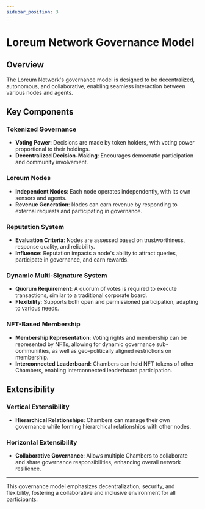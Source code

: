```yaml
---
sidebar_position: 3
---
```


# Loreum Network Governance Model

## Overview

The Loreum Network's governance model is designed to be decentralized, autonomous, and collaborative, enabling seamless interaction between various nodes and agents.

## Key Components

### Tokenized Governance
- **Voting Power**: Decisions are made by token holders, with voting power proportional to their holdings.
- **Decentralized Decision-Making**: Encourages democratic participation and community involvement.

### Loreum Nodes
- **Independent Nodes**: Each node operates independently, with its own sensors and agents.
- **Revenue Generation**: Nodes can earn revenue by responding to external requests and participating in governance.

### Reputation System
- **Evaluation Criteria**: Nodes are assessed based on trustworthiness, response quality, and reliability.
- **Influence**: Reputation impacts a node's ability to attract queries, participate in governance, and earn rewards.

### Dynamic Multi-Signature System
- **Quorum Requirement**: A quorum of votes is required to execute transactions, similar to a traditional corporate board.
- **Flexibility**: Supports both open and permissioned participation, adapting to various needs.

### NFT-Based Membership
- **Membership Representation**: Voting rights and membership can be represented by NFTs, allowing for dynamic governance sub-communiities, as well as geo-politically aligned restrictions on membership.
- **Interconnected Leaderboard**: Chambers can hold NFT tokens of other Chambers, enabling interconnected leaderboard participation.

## Extensibility

### Vertical Extensibility
- **Hierarchical Relationships**: Chambers can manage their own governance while forming hierarchical relationships with other nodes.

### Horizontal Extensibility
- **Collaborative Governance**: Allows multiple Chambers to collaborate and share governance responsibilities, enhancing overall network resilience.

---

This governance model emphasizes decentralization, security, and flexibility, fostering a collaborative and inclusive environment for all participants.
